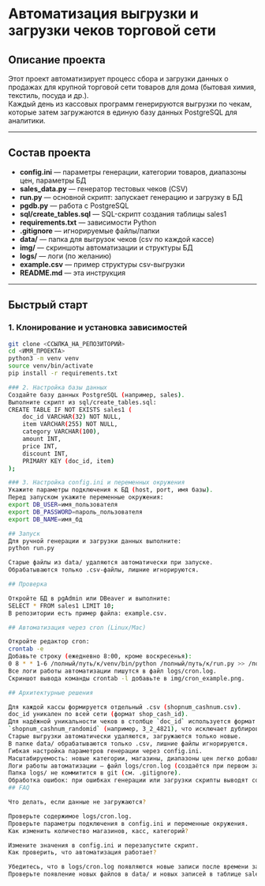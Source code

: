 # Автоматизация выгрузки и загрузки чеков торговой сети

## Описание проекта

Этот проект автоматизирует процесс сбора и загрузки данных о продажах для крупной торговой сети товаров для дома (бытовая химия, текстиль, посуда и др.).  
Каждый день из кассовых программ генерируются выгрузки по чекам, которые затем загружаются в единую базу данных PostgreSQL для аналитики.

---

## Состав проекта

- **config.ini** — параметры генерации, категории товаров, диапазоны цен, параметры БД
- **sales_data.py** — генератор тестовых чеков (CSV)
- **run.py** — основной скрипт: запускает генерацию и загрузку в БД
- **pgdb.py** — работа с PostgreSQL
- **sql/create_tables.sql** — SQL-скрипт создания таблицы sales1
- **requirements.txt** — зависимости Python
- **.gitignore** — игнорируемые файлы/папки
- **data/** — папка для выгрузок чеков (csv по каждой кассе)
- **img/** — скриншоты автоматизации и структуры БД
- **logs/** — логи (по желанию)
- **example.csv** — пример структуры csv-выгрузки
- **README.md** — эта инструкция

---

## Быстрый старт

### 1. Клонирование и установка зависимостей

```bash
git clone <ССЫЛКА_НА_РЕПОЗИТОРИЙ>
cd <ИМЯ_ПРОЕКТА>
python3 -m venv venv
source venv/bin/activate
pip install -r requirements.txt

### 2. Настройка базы данных
Создайте базу данных PostgreSQL (например, sales).
Выполните скрипт из sql/create_tables.sql:
CREATE TABLE IF NOT EXISTS sales1 (
    doc_id VARCHAR(32) NOT NULL,
    item VARCHAR(255) NOT NULL,
    category VARCHAR(100),
    amount INT,
    price INT,
    discount INT,
    PRIMARY KEY (doc_id, item)
);

### 3. Настройка config.ini и переменных окружения
Укажите параметры подключения к БД (host, port, имя базы).
Перед запуском укажите переменные окружения:
export DB_USER=имя_пользователя
export DB_PASSWORD=пароль_пользователя
export DB_NAME=имя_бд

## Запуск
Для ручной генерации и загрузки данных выполните:
python run.py

Старые файлы из data/ удаляются автоматически при запуске.
Обрабатываются только .csv-файлы, лишние игнорируются.

## Проверка

Откройте БД в pgAdmin или DBeaver и выполните:
SELECT * FROM sales1 LIMIT 10;
В репозитории есть пример файла: example.csv.

## Автоматизация через cron (Linux/Mac)

Откройте редактор cron:
crontab -e
Добавьте строку (ежедневно 8:00, кроме воскресенья):
0 8 * * 1-6 /полный/путь/к/venv/bin/python /полный/путь/к/run.py >> /полный/путь/к/logs/cron.log 2>&1
Все логи работы автоматизации пишутся в файл logs/cron.log.
Скриншот вывода команды crontab -l добавьте в img/cron_example.png.

## Архитектурные решения

Для каждой кассы формируется отдельный .csv (shopnum_cashnum.csv).
doc_id уникален по всей сети (формат shop_cash_id).
Для надёжной уникальности чеков в столбце `doc_id` используется формат:  
`shopnum_cashnum_randomid` (например, 3_2_4821), что исключает дублирование чеков даже при одновременной генерации файлов для разных магазинов и касс.  
Старые выгрузки автоматически удаляются, загружаются только новые.
В папке data/ обрабатываются только .csv, лишние файлы игнорируются.
Гибкая настройка параметров генерации через config.ini.
Масштабируемость: новые категории, магазины, диапазоны цен легко добавлять в config.ini.
Логи работы автоматизации — файл logs/cron.log (создаётся при первом запуске cron).
Папка logs/ не коммитится в git (см. .gitignore).
Обработка ошибок: при ошибках генерации или загрузки скрипты выводят сообщения в консоль и в лог-файл (cron.log).
## FAQ

Что делать, если данные не загружаются?

Проверьте содержимое logs/cron.log.
Проверьте параметры подключения в config.ini и переменные окружения.
Как изменить количество магазинов, касс, категорий?

Измените значения в config.ini и перезапустите скрипт.
Как проверить, что автоматизация работает?

Убедитесь, что в logs/cron.log появляются новые записи после времени запуска по cron.
Проверьте появление новых файлов в data/ и новых записей в таблице sales1.


